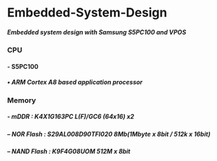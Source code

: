 # Embedded-System-Design
##### Embedded system design with Samsung S5PC100 and VPOS
### CPU
#### - S5PC100
##### • ARM Cortex A8 based application processor
### Memory
##### - mDDR : K4X1G163PC L(F)/GC6 (64x16) x2
##### – NOR Flash : S29AL008D90TFI020 8Mb(1Mbyte x 8bit / 512k x 16bit)
##### – NAND Flash : K9F4G08UOM 512M x 8bit
